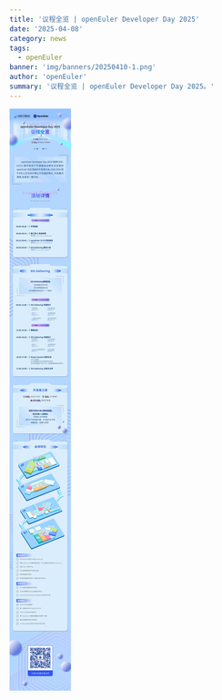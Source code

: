 ```yaml
---
title: '议程全览 | openEuler Developer Day 2025'
date: '2025-04-08'
category: news
tags:
  - openEuler
banner: 'img/banners/20250410-1.png'
author: 'openEuler'
summary: '议程全览 | openEuler Developer Day 2025。'
---
```






![IMG\_256](./media/image1.jpeg)
